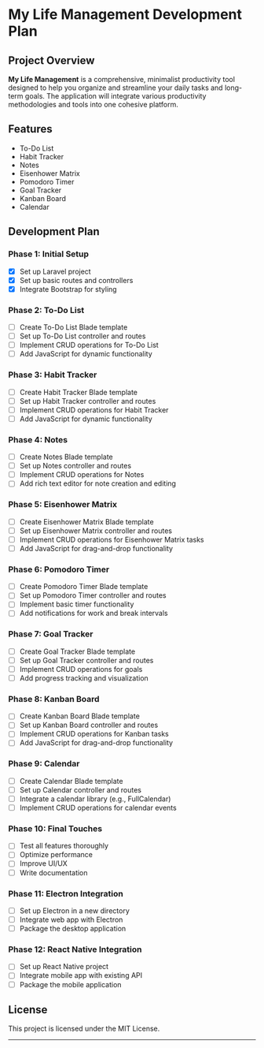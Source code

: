 # My Life Management Development Plan

## Project Overview

**My Life Management** is a comprehensive, minimalist productivity tool designed to help you organize and streamline your daily tasks and long-term goals. The application will integrate various productivity methodologies and tools into one cohesive platform.

## Features

- To-Do List
- Habit Tracker
- Notes
- Eisenhower Matrix
- Pomodoro Timer
- Goal Tracker
- Kanban Board
- Calendar

## Development Plan

### Phase 1: Initial Setup

- [x] Set up Laravel project
- [x] Set up basic routes and controllers
- [x] Integrate Bootstrap for styling

### Phase 2: To-Do List

- [ ] Create To-Do List Blade template
- [ ] Set up To-Do List controller and routes
- [ ] Implement CRUD operations for To-Do List
- [ ] Add JavaScript for dynamic functionality

### Phase 3: Habit Tracker

- [ ] Create Habit Tracker Blade template
- [ ] Set up Habit Tracker controller and routes
- [ ] Implement CRUD operations for Habit Tracker
- [ ] Add JavaScript for dynamic functionality

### Phase 4: Notes

- [ ] Create Notes Blade template
- [ ] Set up Notes controller and routes
- [ ] Implement CRUD operations for Notes
- [ ] Add rich text editor for note creation and editing

### Phase 5: Eisenhower Matrix

- [ ] Create Eisenhower Matrix Blade template
- [ ] Set up Eisenhower Matrix controller and routes
- [ ] Implement CRUD operations for Eisenhower Matrix tasks
- [ ] Add JavaScript for drag-and-drop functionality

### Phase 6: Pomodoro Timer

- [ ] Create Pomodoro Timer Blade template
- [ ] Set up Pomodoro Timer controller and routes
- [ ] Implement basic timer functionality
- [ ] Add notifications for work and break intervals

### Phase 7: Goal Tracker

- [ ] Create Goal Tracker Blade template
- [ ] Set up Goal Tracker controller and routes
- [ ] Implement CRUD operations for goals
- [ ] Add progress tracking and visualization

### Phase 8: Kanban Board

- [ ] Create Kanban Board Blade template
- [ ] Set up Kanban Board controller and routes
- [ ] Implement CRUD operations for Kanban tasks
- [ ] Add JavaScript for drag-and-drop functionality

### Phase 9: Calendar

- [ ] Create Calendar Blade template
- [ ] Set up Calendar controller and routes
- [ ] Integrate a calendar library (e.g., FullCalendar)
- [ ] Implement CRUD operations for calendar events

### Phase 10: Final Touches

- [ ] Test all features thoroughly
- [ ] Optimize performance
- [ ] Improve UI/UX
- [ ] Write documentation

### Phase 11: Electron Integration

- [ ] Set up Electron in a new directory
- [ ] Integrate web app with Electron
- [ ] Package the desktop application

### Phase 12: React Native Integration

- [ ] Set up React Native project
- [ ] Integrate mobile app with existing API
- [ ] Package the mobile application

## License

This project is licensed under the MIT License.

---